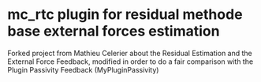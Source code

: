  # mc_rtc plugin for residual methode base external forces estimation
Forked project from Mathieu Celerier about the Residual Estimation and the External Force Feedback, modified in order to do a fair comparison with the Plugin Passivity Feedback (MyPluginPassivity)
